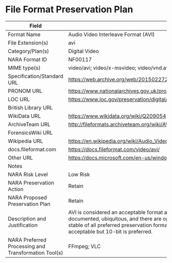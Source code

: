 # File Format Preservation Plan
  | Field | Value |
  | ----------- | ----------- |
  | Format Name | Audio Video Interleave Format (AVI) | 
| File Extension(s) | avi | 
| Category/Plan(s) | Digital Video | 
| NARA Format ID | NF00117 | 
| MIME type(s) | video/avi; video/x-msvideo; video/vnd.avi; video/msvideo | 
| Specification/Standard URL | <https://web.archive.org/web/20150227210336/http://www.kk.iij4u.or.jp/~kondo/wave/mpidata.txt> | 
| PRONOM URL | <https://www.nationalarchives.gov.uk/pronom/fmt/5> | 
| LOC URL | <https://www.loc.gov/preservation/digital/formats/fdd/fdd000059.shtml> | 
| British Library URL |  | 
| WikiData URL | <https://www.wikidata.org/wiki/Q209054> | 
| ArchiveTeam URL | <http://fileformats.archiveteam.org/wiki/AVI> | 
| ForensicsWiki URL |  | 
| Wikipedia URL | <https://en.wikipedia.org/wiki/Audio_Video_Interleave> | 
| docs.fileformat.com | <https://docs.fileformat.com/video/avi/> | 
| Other URL | <https://docs.microsoft.com/en-us/windows/win32/directshow/avi-riff-file-reference> | 
| Notes |  | 
| NARA Risk Level | Low Risk | 
| NARA Preservation Action | Retain | 
| NARA Proposed Preservation Plan | Retain | 
| Description and Justification | AVI is considered an acceptable format as per NARA Transfer Guidance. The file format is well documented, ubiquitous, and there are open source tools available for transcoding. It is the most stable of all preferred preservation formats for this record type. For reformatted video, 8-bit is acceptable but 10-bit is preferred. | 
| NARA Preferred Processing and Transformation Tool(s) | FFmpeg; VLC | 
